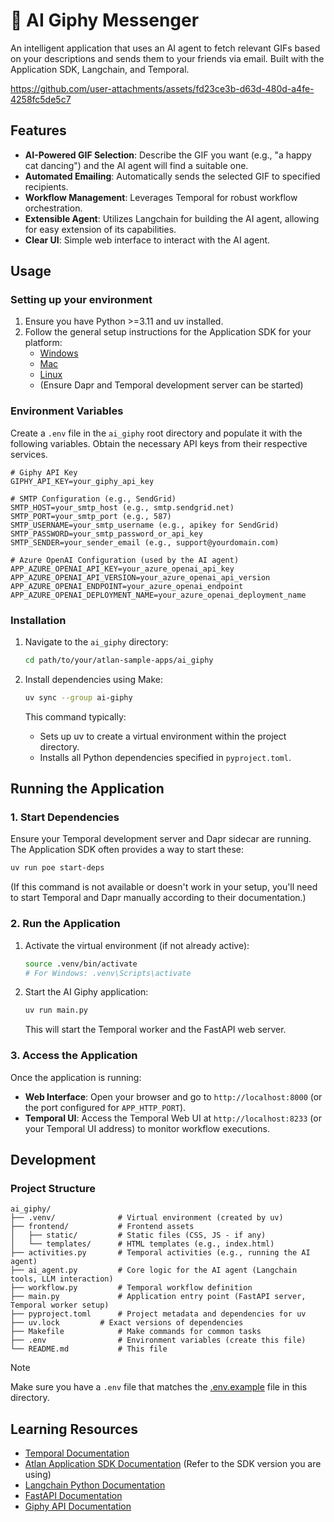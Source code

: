 # 🤖 AI Giphy Messenger

An intelligent application that uses an AI agent to fetch relevant GIFs based on your descriptions and sends them to your friends via email. Built with the Application SDK, Langchain, and Temporal.

https://github.com/user-attachments/assets/fd23ce3b-d63d-480d-a4fe-4258fc5de5c7

## Features

- **AI-Powered GIF Selection**: Describe the GIF you want (e.g., "a happy cat dancing") and the AI agent will find a suitable one.
- **Automated Emailing**: Automatically sends the selected GIF to specified recipients.
- **Workflow Management**: Leverages Temporal for robust workflow orchestration.
- **Extensible Agent**: Utilizes Langchain for building the AI agent, allowing for easy extension of its capabilities.
- **Clear UI**: Simple web interface to interact with the AI agent.

## Usage

### Setting up your environment

1.  Ensure you have Python >=3.11 and uv installed.
2.  Follow the general setup instructions for the Application SDK for your platform:
    *   [Windows](https://github.com/atlanhq/application-sdk/blob/main/docs/setup/WINDOWS.md)
    *   [Mac](https://github.com/atlanhq/application-sdk/blob/main/docs/setup/MAC.md)
    *   [Linux](https://github.com/atlanhq/application-sdk/blob/main/docs/setup/LINUX.md)
    *   (Ensure Dapr and Temporal development server can be started)

### Environment Variables

Create a `.env` file in the `ai_giphy` root directory and populate it with the following variables. Obtain the necessary API keys from their respective services.

```env
# Giphy API Key
GIPHY_API_KEY=your_giphy_api_key

# SMTP Configuration (e.g., SendGrid)
SMTP_HOST=your_smtp_host (e.g., smtp.sendgrid.net)
SMTP_PORT=your_smtp_port (e.g., 587)
SMTP_USERNAME=your_smtp_username (e.g., apikey for SendGrid)
SMTP_PASSWORD=your_smtp_password_or_api_key
SMTP_SENDER=your_sender_email (e.g., support@yourdomain.com)

# Azure OpenAI Configuration (used by the AI agent)
APP_AZURE_OPENAI_API_KEY=your_azure_openai_api_key
APP_AZURE_OPENAI_API_VERSION=your_azure_openai_api_version
APP_AZURE_OPENAI_ENDPOINT=your_azure_openai_endpoint
APP_AZURE_OPENAI_DEPLOYMENT_NAME=your_azure_openai_deployment_name

```

### Installation

1.  Navigate to the `ai_giphy` directory:
    ```bash
    cd path/to/your/atlan-sample-apps/ai_giphy
    ```

2.  Install dependencies using Make:
    ```bash
    uv sync --group ai-giphy
    ```
    This command typically:
    - Sets up uv to create a virtual environment within the project directory.
    - Installs all Python dependencies specified in `pyproject.toml`.

## Running the Application

### 1. Start Dependencies

Ensure your Temporal development server and Dapr sidecar are running. The Application SDK often provides a way to start these:
```bash
uv run poe start-deps
```
(If this command is not available or doesn't work in your setup, you'll need to start Temporal and Dapr manually according to their documentation.)

### 2. Run the Application

1.  Activate the virtual environment (if not already active):
    ```bash
    source .venv/bin/activate
    # For Windows: .venv\Scripts\activate
    ```

2.  Start the AI Giphy application:
    ```bash
    uv run main.py
    ```
    This will start the Temporal worker and the FastAPI web server.

### 3. Access the Application

Once the application is running:

-   **Web Interface**: Open your browser and go to `http://localhost:8000` (or the port configured for `APP_HTTP_PORT`).
-   **Temporal UI**: Access the Temporal Web UI at `http://localhost:8233` (or your Temporal UI address) to monitor workflow executions.

## Development

### Project Structure

```
ai_giphy/
├── .venv/              # Virtual environment (created by uv)
├── frontend/           # Frontend assets
│   ├── static/         # Static files (CSS, JS - if any)
│   └── templates/      # HTML templates (e.g., index.html)
├── activities.py       # Temporal activities (e.g., running the AI agent)
├── ai_agent.py         # Core logic for the AI agent (Langchain tools, LLM interaction)
├── workflow.py         # Temporal workflow definition
├── main.py             # Application entry point (FastAPI server, Temporal worker setup)
├── pyproject.toml      # Project metadata and dependencies for uv
├── uv.lock         # Exact versions of dependencies
├── Makefile            # Make commands for common tasks
├── .env                # Environment variables (create this file)
└── README.md           # This file
```

> [!NOTE]
> Make sure you have a `.env` file that matches the [.env.example](.env.example) file in this directory.

## Learning Resources

-   [Temporal Documentation](https://docs.temporal.io/)
-   [Atlan Application SDK Documentation](https://github.com/atlanhq/application-sdk/tree/main/docs) (Refer to the SDK version you are using)
-   [Langchain Python Documentation](https://python.langchain.com/)
-   [FastAPI Documentation](https://fastapi.tiangolo.com/)
-   [Giphy API Documentation](https://developers.giphy.com/docs/api)
